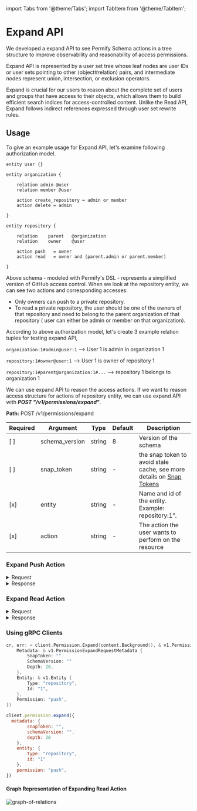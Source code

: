 import Tabs from '@theme/Tabs';
import TabItem from '@theme/TabItem';

# Expand API
We developed a expand API to see Permify Schema actions in a tree structure to improve observability and reasonability of access permissions.

Expand API is represented by a user set tree whose leaf nodes are user IDs or user sets pointing to other ⟨object#relation⟩ pairs, and intermediate nodes represent union, intersection, or exclusion operators.

Expand is crucial for our users to reason about the complete set of users and groups that have access to their objects, which allows them to build efficient search indices for access-controlled content. Unlike the Read API, Expand follows indirect references expressed through user set rewrite rules.

## Usage

To give an example usage for Expand API, let's examine following authorization model.

```perm
entity user {} 

entity organization {

    relation admin @user    
    relation member @user    

    action create_repository = admin or member
    action delete = admin

} 

entity repository {

    relation    parent   @organization 
    relation    owner    @user           

    action push   = owner
    action read   = owner and (parent.admin or parent.member)

} 
```

Above schema - modeled with Permify's DSL - represents a simplified version of GitHub access control. When we look at the repository entity, we can see two actions and corresponding accesses:

 - Only owners can push to a private repository.
 - To read a private repository, the user should be one of the owners of that repository and need to belong to the parent organization of that repository ( user can either be admin or member on that organization).

According to above authorization model, let's create 3 example relation tuples for testing expand API,

`organization:1#admin@user:1`  --> User 1 is admin in organization 1‍

`repository:1#owner@user:1`  --> User 1 is owner of repository 1  

`repository:1#parent@organization:1#...`  --> repository 1 belongs to organization 1

We can use expand API to reason the access actions. If we want to reason access structure for actions of repository entity, we can use expand API with ***POST "/v1/permissions/expand"***. 

**Path:** POST /v1/permissions/expand

| Required | Argument | Type | Default | Description |
|----------|----------|---------|---------|-------------------------------------------------------------------------------------------|
| [ ]   | schema_version | string | 8 | Version of the schema |
| [ ]   | snap_token | string | - | the snap token to avoid stale cache, see more details on [Snap Tokens](/docs/reference/snap-tokens) |
| [x]   | entity | string | - | Name and id of the entity. Example: repository:1”.
| [x]   | action | string | - | The action the user wants to perform on the resource |

### Expand Push Action 

<details><summary>Request</summary>
<p>

```json
{
  "metadata": {
    "schema_version": "",
    "snap_token": ""
  },
  "entity": {
    "type": "repository",
    "id": "1"
  },
  "permission": "push"
}
```

</p>
</details>

<details><summary>Response</summary>
<p>

```json
{
    "tree": {
        "target": {
            "entity": {
                "type": "repository",
                "id": "1"
            },
            "relation": "owner"
        },
        "leaf": {
            "exclusion": false,
            "subjects": [
                {
                    "type": "user",
                    "id": "1",
                    "relation": ""
                }
            ]
        }
    }
}
```

</p>
</details>

### Expand Read Action 

<details><summary>Request</summary>
<p>

```json
{
    "entity": {
        "type": "repository",
        "id": "1"
    },
    "action": "read"
}
```

</p>
</details>

<details><summary>Response</summary>
<p>

```json
{
    "tree": {
        "target": null,
        "expand": {
            "operation": "INTERSECTION",
            "children": [
                {
                    "target": {
                        "entity": {
                            "type": "repository",
                            "id": "1"
                        },
                        "relation": "owner"
                    },
                    "leaf": {
                        "exclusion": false,
                        "subjects": [
                            {
                                "type": "user",
                                "id": "1",
                                "relation": ""
                            }
                        ]
                    }
                },
                {
                    "target": null,
                    "expand": {
                        "operation": "UNION",
                        "children": [
                            {
                                "target": null,
                                "expand": {
                                    "operation": "UNION",
                                    "children": [
                                        {
                                            "target": {
                                                "entity": {
                                                    "type": "repository",
                                                    "id": "1"
                                                },
                                                "relation": "parent.admin"
                                            },
                                            "leaf": {
                                                "exclusion": false,
                                                "subjects": [
                                                    {
                                                        "type": "organization",
                                                        "id": "1",
                                                        "relation": "admin"
                                                    }
                                                ]
                                            }
                                        },
                                        {
                                            "target": {
                                                "entity": {
                                                    "type": "organization",
                                                    "id": "1"
                                                },
                                                "relation": "admin"
                                            },
                                            "leaf": {
                                                "exclusion": false,
                                                "subjects": [
                                                    {
                                                        "type": "user",
                                                        "id": "1",
                                                        "relation": ""
                                                    }
                                                ]
                                            }
                                        }
                                    ]
                                }
                            },
                            {
                                "target": null,
                                "expand": {
                                    "operation": "UNION",
                                    "children": [
                                        {
                                            "target": {
                                                "entity": {
                                                    "type": "repository",
                                                    "id": "1"
                                                },
                                                "relation": "parent.member"
                                            },
                                            "leaf": {
                                                "exclusion": false,
                                                "subjects": [
                                                    {
                                                        "type": "organization",
                                                        "id": "1",
                                                        "relation": "member"
                                                    }
                                                ]
                                            }
                                        },
                                        {
                                            "target": {
                                                "entity": {
                                                    "type": "organization",
                                                    "id": "1"
                                                },
                                                "relation": "member"
                                            },
                                            "leaf": {
                                                "exclusion": false,
                                                "subjects": []
                                            }
                                        }
                                    ]
                                }
                            }
                        ]
                    }
                }
            ]
        }
    }
}
```
</p>
</details>

### Using gRPC Clients

<Tabs>
<TabItem value="go" label="Go">

```go
cr, err: = client.Permission.Expand(context.Background(), & v1.PermissionExpandRequest {
    Metadata: & v1.PermissionExpandRequestMetadata {
        SnapToken: ""
        SchemaVersion: ""
        Depth: 20,
    },
    Entity: & v1.Entity {
        Type: "repository",
        Id: "1",
    },
    Permission: "push",
})
```

</TabItem>

<TabItem value="node" label="Node">

```javascript
client.permission.expand({
  metadata: {
        snapToken: "",
        schemaVersion: "",
        depth: 20
    },
    entity: {
        type: "repository",
        id: "1"
    },
    permission: "push",
})
```

</TabItem>
</Tabs>

#### **Graph Representation of Expanding Read Action**

![graph-of-relations](https://user-images.githubusercontent.com/34595361/186653899-7090feb5-8ef4-4a8c-991f-ed9475a5e1f7.png)